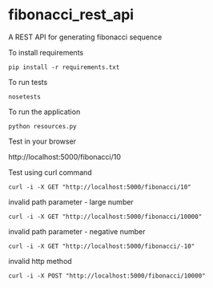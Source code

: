 fibonacci_rest_api
==================

A REST API for generating fibonacci sequence


To install requirements

`pip install -r requirements.txt`

To run tests

`nosetests`

To run the application

`python resources.py`

Test in your browser

http://localhost:5000/fibonacci/10

Test using curl command

`curl -i -X GET "http://localhost:5000/fibonacci/10"`

invalid path parameter - large number

`curl -i -X GET "http://localhost:5000/fibonacci/10000"`

invalid path parameter - negative number

`curl -i -X GET "http://localhost:5000/fibonacci/-10"`

invalid http method

`curl -i -X POST "http://localhost:5000/fibonacci/10000"`